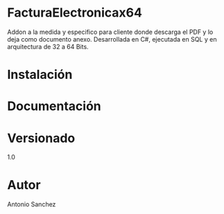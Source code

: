 # FacturaElectronicax64
Addon  a la medida y especifico para cliente donde descarga el PDF y lo deja como documento anexo. Desarrollada en C#, ejecutada en SQL y en arquitectura de 32 a 64 Bits.

# Instalación
# Documentación 
# Versionado
1.0
# Autor
Antonio Sanchez
